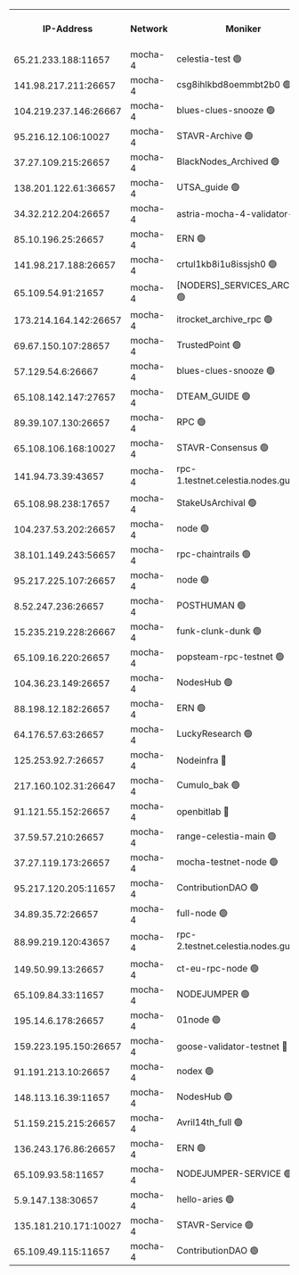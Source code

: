 


<table><tr><th>IP-Address</th><th>Network</th><th>Moniker</th><th>Latest Block Height</th><th>Earliest Block Height</th><th>Catching Up</th><th>Tx Index</th><th>Voting Power</th><th>Version</th><th>Scan Time</th></tr><tr><td>65.21.233.188:11657</td><td>mocha-4</td><td>celestia-test 🟢</td><td>3078912</td><td>0</td><td>False</td><td>on</td><td>0</td><td>2.3.1</td><td>2024-11-06T06:55:59.016583985UTC</td></tr><tr><td>141.98.217.211:26657</td><td>mocha-4</td><td>csg8ihlkbd8oemmbt2b0 🟢</td><td>3078898</td><td>1</td><td>False</td><td>on</td><td>0</td><td>2.3.1</td><td>2024-11-06T06:53:10.934696057UTC</td></tr><tr><td>104.219.237.146:26667</td><td>mocha-4</td><td>blues-clues-snooze 🟢</td><td>3078898</td><td>1</td><td>False</td><td>off</td><td>0</td><td>2.2.0</td><td>2024-11-06T06:53:13.838790182UTC</td></tr><tr><td>95.216.12.106:10027</td><td>mocha-4</td><td>STAVR-Archive 🟢</td><td>3078899</td><td>1</td><td>False</td><td>on</td><td>0</td><td>2.3.1</td><td>2024-11-06T06:53:18.469152003UTC</td></tr><tr><td>37.27.109.215:26657</td><td>mocha-4</td><td>BlackNodes_Archived 🟢</td><td>3078899</td><td>1</td><td>False</td><td>off</td><td>0</td><td>2.3.1</td><td>2024-11-06T06:53:22.964079339UTC</td></tr><tr><td>138.201.122.61:36657</td><td>mocha-4</td><td>UTSA_guide 🟢</td><td>3078900</td><td>1</td><td>False</td><td>on</td><td>0</td><td>2.3.1</td><td>2024-11-06T06:53:26.763694613UTC</td></tr><tr><td>34.32.212.204:26657</td><td>mocha-4</td><td>astria-mocha-4-validator-1 🔴</td><td>3078900</td><td>1</td><td>False</td><td>on</td><td>10509044</td><td>2.3.1</td><td>2024-11-06T06:53:27.123142981UTC</td></tr><tr><td>85.10.196.25:26657</td><td>mocha-4</td><td>ERN 🟢</td><td>3078900</td><td>1</td><td>False</td><td>on</td><td>0</td><td>2.3.1</td><td>2024-11-06T06:53:35.735248657UTC</td></tr><tr><td>141.98.217.188:26657</td><td>mocha-4</td><td>crtul1kb8i1u8issjsh0 🟢</td><td>3078901</td><td>1</td><td>False</td><td>on</td><td>0</td><td>2.3.1</td><td>2024-11-06T06:53:44.750709260UTC</td></tr><tr><td>65.109.54.91:21657</td><td>mocha-4</td><td>[NODERS]_SERVICES_ARCHIVE 🟢</td><td>3078903</td><td>1</td><td>False</td><td>on</td><td>0</td><td>2.3.1</td><td>2024-11-06T06:54:04.130645945UTC</td></tr><tr><td>173.214.164.142:26657</td><td>mocha-4</td><td>itrocket_archive_rpc 🟢</td><td>3078904</td><td>1</td><td>False</td><td>on</td><td>0</td><td>2.3.1</td><td>2024-11-06T06:54:20.047962967UTC</td></tr><tr><td>69.67.150.107:28657</td><td>mocha-4</td><td>TrustedPoint 🟢</td><td>3078905</td><td>1</td><td>False</td><td>on</td><td>0</td><td>2.3.1</td><td>2024-11-06T06:54:33.772678318UTC</td></tr><tr><td>57.129.54.6:26667</td><td>mocha-4</td><td>blues-clues-snooze 🟢</td><td>3078906</td><td>1</td><td>False</td><td>off</td><td>0</td><td>2.2.0</td><td>2024-11-06T06:54:38.670884557UTC</td></tr><tr><td>65.108.142.147:27657</td><td>mocha-4</td><td>DTEAM_GUIDE 🟢</td><td>3078909</td><td>1</td><td>False</td><td>on</td><td>0</td><td>2.3.1</td><td>2024-11-06T06:55:18.395147963UTC</td></tr><tr><td>89.39.107.130:26657</td><td>mocha-4</td><td>RPC 🟢</td><td>3078909</td><td>1</td><td>False</td><td>on</td><td>0</td><td>2.3.1</td><td>2024-11-06T06:55:18.896684508UTC</td></tr><tr><td>65.108.106.168:10027</td><td>mocha-4</td><td>STAVR-Consensus 🟢</td><td>3078911</td><td>1</td><td>False</td><td>on</td><td>0</td><td>2.3.1</td><td>2024-11-06T06:55:43.489188128UTC</td></tr><tr><td>141.94.73.39:43657</td><td>mocha-4</td><td>rpc-1.testnet.celestia.nodes.guru 🟢</td><td>3078912</td><td>1</td><td>False</td><td>off</td><td>0</td><td>2.3.1</td><td>2024-11-06T06:55:59.455534976UTC</td></tr><tr><td>65.108.98.238:17657</td><td>mocha-4</td><td>StakeUsArchival 🟢</td><td>3078912</td><td>1</td><td>False</td><td>off</td><td>0</td><td>2.3.1</td><td>2024-11-06T06:56:00.018641519UTC</td></tr><tr><td>104.237.53.202:26657</td><td>mocha-4</td><td>node 🟢</td><td>3078913</td><td>1</td><td>False</td><td>on</td><td>0</td><td>2.3.1</td><td>2024-11-06T06:56:03.391186621UTC</td></tr><tr><td>38.101.149.243:56657</td><td>mocha-4</td><td>rpc-chaintrails 🟢</td><td>3078913</td><td>1</td><td>False</td><td>on</td><td>0</td><td>2.3.1</td><td>2024-11-06T06:56:06.883697138UTC</td></tr><tr><td>95.217.225.107:26657</td><td>mocha-4</td><td>node 🟢</td><td>3078913</td><td>1</td><td>False</td><td>on</td><td>0</td><td>2.3.1</td><td>2024-11-06T06:56:07.706548575UTC</td></tr><tr><td>8.52.247.236:26657</td><td>mocha-4</td><td>POSTHUMAN 🟢</td><td>3078913</td><td>1</td><td>False</td><td>on</td><td>0</td><td>2.3.1</td><td>2024-11-06T06:56:10.766586839UTC</td></tr><tr><td>15.235.219.228:26667</td><td>mocha-4</td><td>funk-clunk-dunk 🟢</td><td>3078914</td><td>1</td><td>False</td><td>off</td><td>0</td><td>2.2.0</td><td>2024-11-06T06:56:23.098691317UTC</td></tr><tr><td>65.109.16.220:26657</td><td>mocha-4</td><td>popsteam-rpc-testnet 🟢</td><td>3078915</td><td>1</td><td>False</td><td>on</td><td>0</td><td>2.3.1</td><td>2024-11-06T06:56:30.253602977UTC</td></tr><tr><td>104.36.23.149:26657</td><td>mocha-4</td><td>NodesHub 🟢</td><td>3078915</td><td>1</td><td>False</td><td>on</td><td>0</td><td>2.3.1</td><td>2024-11-06T06:56:36.697785973UTC</td></tr><tr><td>88.198.12.182:26657</td><td>mocha-4</td><td>ERN 🟢</td><td>3078916</td><td>1</td><td>False</td><td>on</td><td>0</td><td>2.3.1</td><td>2024-11-06T06:56:49.363151630UTC</td></tr><tr><td>64.176.57.63:26657</td><td>mocha-4</td><td>LuckyResearch 🟢</td><td>3078902</td><td>1582001</td><td>False</td><td>off</td><td>0</td><td>2.3.1</td><td>2024-11-06T06:53:51.248834172UTC</td></tr><tr><td>125.253.92.7:26657</td><td>mocha-4</td><td>Nodeinfra 🔴</td><td>3078901</td><td>2070001</td><td>False</td><td>on</td><td>500001</td><td>2.3.1</td><td>2024-11-06T06:53:47.837724983UTC</td></tr><tr><td>217.160.102.31:26647</td><td>mocha-4</td><td>Cumulo_bak 🟢</td><td>3078911</td><td>2300001</td><td>False</td><td>on</td><td>0</td><td>2.3.1</td><td>2024-11-06T06:55:38.498684219UTC</td></tr><tr><td>91.121.55.152:26657</td><td>mocha-4</td><td>openbitlab 🔴</td><td>3078901</td><td>2533260</td><td>False</td><td>off</td><td>501058</td><td>2.3.1</td><td>2024-11-06T06:53:40.210363192UTC</td></tr><tr><td>37.59.57.210:26657</td><td>mocha-4</td><td>range-celestia-main 🟢</td><td>3078917</td><td>2589477</td><td>False</td><td>off</td><td>0</td><td>2.1.2</td><td>2024-11-06T06:56:51.806103069UTC</td></tr><tr><td>37.27.119.173:26657</td><td>mocha-4</td><td>mocha-testnet-node 🟢</td><td>3078911</td><td>2631379</td><td>False</td><td>on</td><td>0</td><td>2.3.0</td><td>2024-11-06T06:55:43.004216226UTC</td></tr><tr><td>95.217.120.205:11657</td><td>mocha-4</td><td>ContributionDAO 🟢</td><td>3078913</td><td>2723055</td><td>False</td><td>on</td><td>0</td><td>2.3.1</td><td>2024-11-06T06:56:05.979414414UTC</td></tr><tr><td>34.89.35.72:26657</td><td>mocha-4</td><td>full-node 🟢</td><td>3078914</td><td>2766149</td><td>False</td><td>on</td><td>0</td><td>2.1.2</td><td>2024-11-06T06:56:13.749443637UTC</td></tr><tr><td>88.99.219.120:43657</td><td>mocha-4</td><td>rpc-2.testnet.celestia.nodes.guru 🟢</td><td>3078911</td><td>2866275</td><td>False</td><td>on</td><td>0</td><td>2.3.1</td><td>2024-11-06T06:55:37.853580319UTC</td></tr><tr><td>149.50.99.13:26657</td><td>mocha-4</td><td>ct-eu-rpc-node 🟢</td><td>3078913</td><td>2906501</td><td>False</td><td>on</td><td>0</td><td>2.3.1</td><td>2024-11-06T06:56:11.170585795UTC</td></tr><tr><td>65.109.84.33:11657</td><td>mocha-4</td><td>NODEJUMPER 🟢</td><td>3078913</td><td>2921400</td><td>False</td><td>off</td><td>0</td><td>2.2.0-arabica</td><td>2024-11-06T06:56:07.272851227UTC</td></tr><tr><td>195.14.6.178:26657</td><td>mocha-4</td><td>01node 🟢</td><td>3078908</td><td>2943001</td><td>False</td><td>on</td><td>0</td><td>2.3.0</td><td>2024-11-06T06:55:06.990608630UTC</td></tr><tr><td>159.223.195.150:26657</td><td>mocha-4</td><td>goose-validator-testnet 🔴</td><td>3078915</td><td>2944088</td><td>False</td><td>on</td><td>4014</td><td>2.2.0-arabica</td><td>2024-11-06T06:56:33.509842031UTC</td></tr><tr><td>91.191.213.10:26657</td><td>mocha-4</td><td>nodex 🟢</td><td>3078903</td><td>2954501</td><td>False</td><td>on</td><td>0</td><td>2.3.1</td><td>2024-11-06T06:54:11.174330861UTC</td></tr><tr><td>148.113.16.39:11657</td><td>mocha-4</td><td>NodesHub 🟢</td><td>3078906</td><td>2957972</td><td>False</td><td>on</td><td>0</td><td>2.3.1</td><td>2024-11-06T06:54:43.774948479UTC</td></tr><tr><td>51.159.215.215:26657</td><td>mocha-4</td><td>Avril14th_full 🟢</td><td>3078908</td><td>3022001</td><td>False</td><td>on</td><td>0</td><td>2.3.1</td><td>2024-11-06T06:55:11.659438240UTC</td></tr><tr><td>136.243.176.86:26657</td><td>mocha-4</td><td>ERN 🟢</td><td>3078913</td><td>3050501</td><td>False</td><td>off</td><td>0</td><td>2.3.1</td><td>2024-11-06T06:56:02.446114328UTC</td></tr><tr><td>65.109.93.58:11657</td><td>mocha-4</td><td>NODEJUMPER-SERVICE 🟢</td><td>3078917</td><td>3077400</td><td>False</td><td>off</td><td>0</td><td>2.2.0-arabica</td><td>2024-11-06T06:56:58.702974347UTC</td></tr><tr><td>5.9.147.138:30657</td><td>mocha-4</td><td>hello-aries 🟢</td><td>3078905</td><td>3077501</td><td>False</td><td>off</td><td>0</td><td>2.3.1</td><td>2024-11-06T06:54:26.653495507UTC</td></tr><tr><td>135.181.210.171:10027</td><td>mocha-4</td><td>STAVR-Service 🟢</td><td>3078912</td><td>3078001</td><td>False</td><td>on</td><td>0</td><td>2.3.1</td><td>2024-11-06T06:55:56.501294799UTC</td></tr><tr><td>65.109.49.115:11657</td><td>mocha-4</td><td>ContributionDAO 🟢</td><td>3078905</td><td>3078031</td><td>False</td><td>off</td><td>0</td><td>2.3.1</td><td>2024-11-06T06:54:34.255978217UTC</td></tr></table>